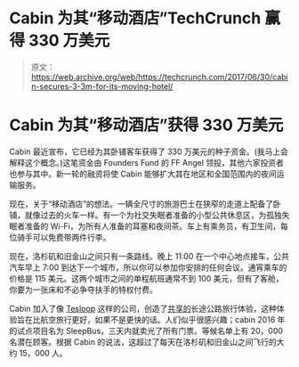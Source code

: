# Cabin 为其“移动酒店”TechCrunch 赢得 330 万美元

> 原文：<https://web.archive.org/web/https://techcrunch.com/2017/06/30/cabin-secures-3-3m-for-its-moving-hotel/>

# Cabin 为其“移动酒店”获得 330 万美元

Cabin 最近宣布，它已经为其卧铺客车获得了 330 万美元的种子资金。(我马上会解释这个概念。)这笔资金由 Founders Fund 的 FF Angel 领投，其他六家投资者也参与其中。新一轮的融资将使 Cabin 能够扩大其在地区和全国范围内的夜间运输服务。

现在，关于“移动酒店”的想法。一辆全尺寸的旅游巴士在狭窄的走道上配备了卧铺，就像过去的火车一样。有一个为社交失眠者准备的小型公共休息区，为孤独失眠者准备的 Wi-Fi，为所有人准备的耳塞和夜间茶。车上有乘务员，有卫生间，每位骑手可以免费带两件行李。

现在，洛杉矶和旧金山之间只有一条路线。晚上 11:00 在一个中心地点接车，公共汽车早上 7:00 到达下一个城市，所以你可以参加你安排的任何会议。通宵乘车的价格是 115 美元。这两个城市之间的单程航班通常不到 100 美元，但有了客舱，你要为一张床和不必争夺扶手的特权付费。

Cabin 加入了像 [Tesloop](https://web.archive.org/web/20230120031702/https://techcrunch.com/2016/05/17/tesloop-offers-city-to-city-autonomous-travel-in-a-tesla/) 这样的公司，创造了[共享的](https://web.archive.org/web/20230120031702/https://techcrunch.com/2015/10/30/ride-sharing-will-give-us-back-our-cities/)长途公路旅行体验，这种体验旨在比航空旅行更好，如果不是更快的话。人们似乎很感兴趣；cabin 2016 年的试点项目名为 SleepBus，三天内就卖光了所有门票。等候名单上有 20，000 名潜在顾客。根据 Cabin 的说法，这超过了每天在洛杉矶和旧金山之间飞行的大约 15，000 人。